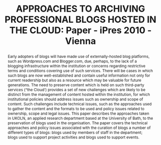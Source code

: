 ---
abstract: 'Early adopters of blogs will have made use of

  externally-hosted blog platforms, such as

  Wordpress.com and Blogger.com, due, perhaps, to the

  lack of a blogging infrastructure within the institution or

  concerns regarding restrictive terms and conditions

  covering use of such services. There will be cases in

  which such blogs are now well-established and contain

  useful information not only for current readership but

  also as a resource which may be valuable for future

  generations.

  The need to preserve content which is held on such

  third-party services (“the Cloud’) provides a set of new

  challenges which are likely to be distinct from the

  management of content hosted within the institution, for

  which institutional policies should address issues such

  as ownership and scope of content. Such challenges

  include technical issues, such as the approaches used to

  gather the content and the formats to be used and policy

  issues related to ownership, scope and legal issues.

  This paper describes the approaches taken in

  UKOLN, an applied research department based at the

  University of Bath, to the preservation of blogs used in

  the organisation. The paper covers the technical

  approaches and policy issues associated with the

  curation of blogs a number of different types of blogs:

  blogs used by members of staff in the department; blogs

  used to support project activities and blogs used to

  support events.'
creators:
- Kelly, Brian
- Guy, Marieke
date: null
document_url: https://services.phaidra.univie.ac.at/api/object/o:185492/download
grand_parent: iPRES
institutions: []
keywords: []
landing_page_url: https://phaidra.univie.ac.at/o:185492
language: eng
layout: publication
license: CC BY-SA 2.0 AT
notes_url: null
parent: iPRES 2010
presentation_url: null
size: 251794
source_name: iPRES
title: 'APPROACHES TO ARCHIVING PROFESSIONAL BLOGS  HOSTED IN THE CLOUD: Paper - iPres
  2010 - Vienna'
type: paper
year: 2010
---